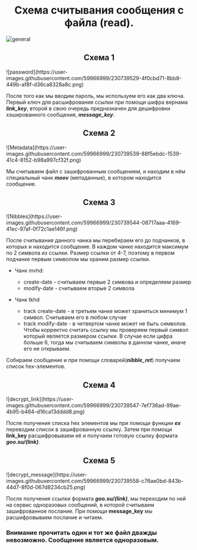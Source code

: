 <h1 align="center">Схема считывания сообщения с файла (read).</h1>

![general](https://user-images.githubusercontent.com/59966999/230739535-80d8b67d-faa8-44df-ab06-d6f6cd7285b1.png)


<h2 align="center">Схема 1</h2>
![password](https://user-images.githubusercontent.com/59966999/230739529-4f0cbd71-8bb8-449b-af8f-d36ca8328a8c.png)

После того как мы вводим пароль, мы используем его как два ключа. Первый ключ для расшифрования ссылки при помощи шифра вернама ***link_key***,
второй в свою очередь предназначен для дешифровки хэшированного сообщения, ***message_key***.


<h2 align="center">Схема 2</h2>
![Metadata](https://user-images.githubusercontent.com/59966999/230739539-88f5ebdc-1539-41c4-8152-b98a997cf32f.png)

Мы считываем файл с зашифрованным сообщением, и находим в нём специальный чанк ***moov*** (метаданные), в котором находится сообщение.

<h2 align="center">Схема 3</h2>
![Nibbles](https://user-images.githubusercontent.com/59966999/230739544-08717aaa-4169-41ec-97af-0f72c1ae146f.png)

После считывания данного чанка мы перебираем его до подчанков, в которых и находится сообщение. В каждом чанке находится максимум по 2 символа из ссылки. Размер ссылки от 4-7, поэтому в первом подчанке первым символом мы храним размер ссылки.

- Чанк mvhd:
  - create-date - считываем первые 2 симвова и определяем размер
  - modify-date - считываем вторые 2 символа

- Чанк tkhd
    - track create-date - в третьем чанке может храниться минимум 1 символ. Считываем его в любом случае
    - track modify-date - в четвертом чанке может не быть символов. Чтобы корректно считать ссылку мы проверяем первый символ который является размером ссылки. В случае если цифра больше 6, тогда мы считываем символы в данном чанке, иначе его не открываем.

Собираем сообщение и при помощи словарей(***nibble_ret***) получаем список hex-элементов.

<h2 align="center">Схема 4</h2>
![decrypt_link](https://user-images.githubusercontent.com/59966999/230739547-7ef736ad-99ae-4b95-b464-d16ca13dddd8.png)

После получения списка hex элементов мы при помощи функции ***ex***  переводим список в зашифрованную ссылку. Затем при помощи **link_key** расшифровываем её и получаем готовую ссылку формата ***goo.su/(link)***.

<h2 align="center">Схема 5</h2>
![decrypt_message](https://user-images.githubusercontent.com/59966999/230739558-c76ae0bd-843b-44d7-8f0d-067d8234cb25.png)

После получения ссылки формата ***goo.su/(link)***, мы переходим по ней на сервис одноразовых сообщений, в которой считываем зашифрованное послание. При помощи **message_key** мы расшифровываем послание и читаем.

### Внимание прочитать один и тот же файл дважды невозможно. Сообщение является одноразовым.